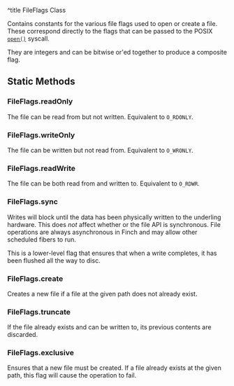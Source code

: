 ^title FileFlags Class

Contains constants for the various file flags used to open or create a file.
These correspond directly to the flags that can be passed to the POSIX
[`open()`][open] syscall.

[open]: http://linux.die.net/man/2/open

They are integers and can be bitwise or'ed together to produce a composite
flag.

## Static Methods

### FileFlags.**readOnly**

The file can be read from but not written. Equivalent to `O_RDONLY`.

### FileFlags.**writeOnly**

The file can be written but not read from. Equivalent to `O_WRONLY`.

### FileFlags.**readWrite**

The file can be both read from and written to. Equivalent to `O_RDWR`.

### FileFlags.**sync**

Writes will block until the data has been physically written to the underling
hardware. This does *not* affect whether or the file API is synchronous. File
operations are always asynchronous in Finch and may allow other scheduled fibers
to run.

This is a lower-level flag that ensures that when a write completes, it has
been flushed all the way to disc.

### FileFlags.**create**

Creates a new file if a file at the given path does not already exist.

### FileFlags.**truncate**

If the file already exists and can be written to, its previous contents are
discarded.

### FileFlags.**exclusive**

Ensures that a new file must be created. If a file already exists at the given
path, this flag will cause the operation to fail.
